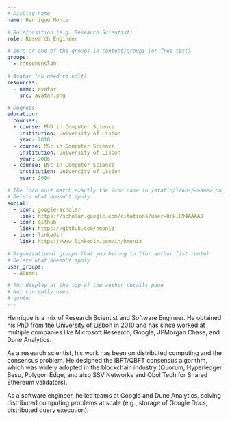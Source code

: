 ```yaml
---
# Display name
name: Henrique Moniz

# Role/position (e.g. Research Scientist)
role: Research Engineer

# Zero or one of the groups in content/groups (or free text)
groups:
  - consensuslab

# Avatar (no need to edit)
resources:
  - name: avatar
    src: avatar.png

# Degrees
education:
  courses:
  - course: PhD in Computer Science
    institution: University of Lisbon
    year: 2010
  - course: MSc in Computer Science
    institution: University of Lisbon
    year: 2006
  - course: BSc in Computer Science
    institution: University of Lisbon
    year: 2004

# The icon must match exactly the icon name in /static/icons/<name>.png
# Delete what doesn't apply
social:
  - icon: google-scholar
    link: https://scholar.google.com/citations?user=0rkl894AAAAJ
  - icon: github
    link: https://github.com/hmoniz
  - icon: linkedin
    link: https://www.linkedin.com/in/hmoniz

# Organizational groups that you belong to (for author list route)
# Delete what doesn't apply
user_groups:
  - Alumni

# For display at the top of the author details page
# Not currently used
# quote:
---
```


Henrique is a mix of Research Scientist and Software Engineer. He obtained his PhD from the University of Lisbon in 2010 and has since worked at multiple companies like Microsoft Research, Google, JPMorgan Chase, and Dune Analytics.

As a research scientist, his work has been on distributed computing and the consensus problem. He designed the IBFT/QBFT consensus algorithm, which was widely adopted in the blockchain industry (Quorum, Hyperledger Besu, Polygon Edge, and also SSV Networks and Obol Tech for Shared Ethereum validators).

As a software engineer, he led teams at Google and Dune Analytics, solving distributed computing problems at scale (e.g., storage of Google Docs, distributed query execution).
